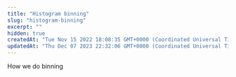 ```yaml
---
title: "Histogram binning"
slug: "histogram-binning"
excerpt: ""
hidden: true
createdAt: "Tue Nov 15 2022 18:08:35 GMT+0000 (Coordinated Universal Time)"
updatedAt: "Thu Dec 07 2023 22:32:06 GMT+0000 (Coordinated Universal Time)"
---
```

How we do binning
